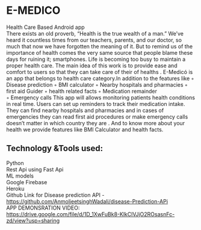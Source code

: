 # E-MEDICO
Health Care Based Android app
<br>
There exists an old proverb, “Health is the true wealth of a man.” We’ve heard it countless times from our teachers, parents, and our doctor, so much that now we have forgotten the meaning of it. But to remind us of the importance of health comes the very same source that people blame these days for ruining it; smartphones.
Life is becoming too busy to maintain a proper health care. The main idea of this work is to provide ease and comfort to users so that they can take care of their of healths . 
E-Medicó is an app that belongs to health care category.In addition to the features like 
	◦	Disease prediction
	◦	BMI calculator
	◦	Nearby hospitals and pharmacies 
	◦	first aid  Guider 
	◦	health related facts 
	◦	Medication remainder  
	◦	Emergency calls 
This app will allows monitoring patients health conditions in real time. Users can set up reminders to track their medication intake. They can find nearby hospitals and pharmacies and in cases of emergencies they can read first aid procedures or make emergency calls doesn’t matter in which country they  are . And to know more about your health we provide features like BMI Calculator and health facts.
## Technology &Tools used:
Python<br> 
Rest Api using Fast Api<br>
ML models<br>
Google Firebase<br>
Heroku<br>
Github Link for Disease prediction API -https://github.com/AnmoljeetsinghWadali/disease-Prediction-APi
<br>
APP DEMONSRATION VIDEO:
<br>
https://drive.google.com/file/d/1D_1XwFuBk8-KlkClVJjO2ROsasnFc-zd/view?usp=sharing
